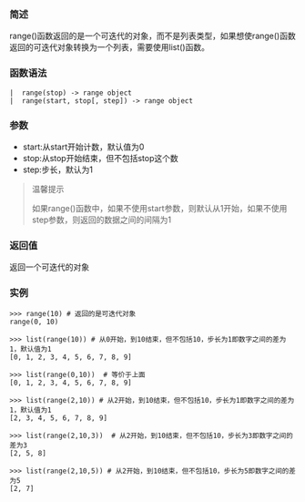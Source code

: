 ### 简述

range\(\)函数返回的是一个可迭代的对象，而不是列表类型，如果想使range\(\)函数返回的可迭代对象转换为一个列表，需要使用list\(\)函数。

### 函数语法

```
|  range(stop) -> range object
|  range(start, stop[, step]) -> range object
```

### 参数

* start:从start开始计数，默认值为0
* stop:从stop开始结束，但不包括stop这个数
* step:步长，默认为1

> 温馨提示
>
> 如果range\(\)函数中，如果不使用start参数，则默认从1开始，如果不使用step参数，则返回的数据之间的间隔为1

### 返回值

返回一个可迭代的对象

### 实例

```
>>> range(10) # 返回的是可迭代对象
range(0, 10)

>>> list(range(10)) # 从0开始，到10结束，但不包括10，步长为1即数字之间的差为1，默认值为1
[0, 1, 2, 3, 4, 5, 6, 7, 8, 9]

>>> list(range(0,10))  # 等价于上面
[0, 1, 2, 3, 4, 5, 6, 7, 8, 9]

>>> list(range(2,10)) # 从2开始，到10结束，但不包括10，步长为1即数字之间的差为1，默认值为1
[2, 3, 4, 5, 6, 7, 8, 9]

>>> list(range(2,10,3))  # 从2开始，到10结束，但不包括10，步长为3即数字之间的差为3
[2, 5, 8]

>>> list(range(2,10,5)) # 从2开始，到10结束，但不包括10，步长为5即数字之间的差为5
[2, 7]
```



